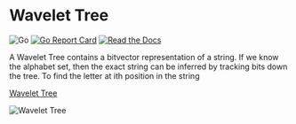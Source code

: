# Wavelet Tree

![Go](https://github.com/rossmerr/wavelettree/workflows/Go/badge.svg)
[![Go Report Card](https://goreportcard.com/badge/github.com/rossmerr/wavelettree)](https://goreportcard.com/report/github.com/rossmerr/wavelettree)
[![Read the Docs](https://pkg.go.dev/badge/golang.org/x/pkgsite)](https://pkg.go.dev/github.com/rossmerr/wavelettree)

A Wavelet Tree contains a bitvector representation of a string. If we know the alphabet set, then the exact string can be inferred by tracking bits down the tree. To find the letter at ith position in the string

[Wavelet Tree](https://en.wikipedia.org/wiki/Wavelet_Tree)

![Wavelet Tree](https://upload.wikimedia.org/wikipedia/commons/0/01/Wavelet_tree.png)
